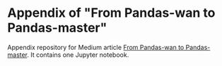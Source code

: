 # Appendix of "From Pandas-wan to Pandas-master"
Appendix repository for Medium article [From Pandas-wan to Pandas-master](https://medium.com/unit8-machine-learning-publication/from-pandas-wan-to-pandas-master-4860cf0ce442). It contains one Jupyter notebook.
